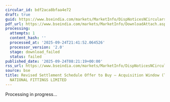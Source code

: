 ```yaml
---
circular_id: bdf2aca8bfaa4e72
draft: true
guid: https://www.bseindia.com/markets/MarketInfo/DispNoticesNCirculars.aspx?Noticeid={6C575BF9-A6B4-40A8-B20F-07E2121BDC92}&noticeno=20250924-9&dt=09/24/2025&icount=9&totcount=75&flag=0
pdf_url: https://www.bseindia.com/markets/MarketInfo/DownloadAttach.aspx?id=20250924-9&attachedId=
processing:
  attempts: 1
  content_hash: ''
  processed_at: '2025-09-24T21:41:52.064526'
  processor_version: '2.0'
  stage: download_failed
  status: failed
published_date: '2025-09-24T08:21:19+00:00'
rss_url: https://www.bseindia.com/markets/MarketInfo/DispNoticesNCirculars.aspx?Noticeid={6C575BF9-A6B4-40A8-B20F-07E2121BDC92}&noticeno=20250924-9&dt=09/24/2025&icount=9&totcount=75&flag=0
source: bse
title: Revised Settlement Schedule Offer to Buy – Acquisition Window (Takeover) for
  NATIONAL FITTINGS LIMITED
---
```


Processing in progress...